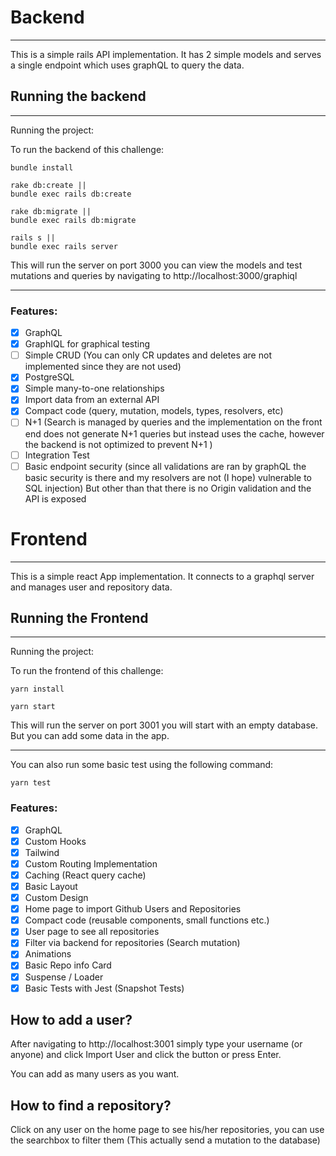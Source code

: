 # Backend

---

This is a simple rails API implementation. It has 2 simple models and serves a single endpoint
which uses graphQL to query the data.

## Running the backend

---

Running the project:

To run the backend of this challenge:

```
bundle install
```

```
rake db:create ||
bundle exec rails db:create
```

```
rake db:migrate ||
bundle exec rails db:migrate
```

```
rails s ||
bundle exec rails server
```

This will run the server on port 3000 you can view the models and test mutations and queries by
navigating to http://localhost:3000/graphiql

---

### Features:

- [x] GraphQL
- [x] GraphIQL for graphical testing
- [ ] Simple CRUD (You can only CR updates and deletes are not implemented since they are not used)
- [x] PostgreSQL
- [x] Simple many-to-one relationships
- [x] Import data from an external API
- [x] Compact code (query, mutation, models, types, resolvers, etc)
- [ ] N+1 (Search is managed by queries and the implementation on the front end does not generate N+1 queries but instead uses the cache, however the backend is not optimized to prevent N+1 )
- [ ] Integration Test
- [ ] Basic endpoint security (since all validations are ran by graphQL the basic security is there and my resolvers are not (I hope) vulnerable to SQL injection) But other than that there is no Origin validation and the API is exposed

# Frontend

---

This is a simple react App implementation. It connects to a graphql server and manages user and repository data.

## Running the Frontend

---

Running the project:

To run the frontend of this challenge:

```
yarn install
```

```
yarn start
```

This will run the server on port 3001 you will start with an empty database. But you can add some data in the app.

---

You can also run some basic test using the following command:

```
yarn test
```

### Features:

- [x] GraphQL
- [x] Custom Hooks
- [x] Tailwind
- [x] Custom Routing Implementation
- [x] Caching (React query cache)
- [x] Basic Layout
- [x] Custom Design
- [x] Home page to import Github Users and Repositories
- [x] Compact code (reusable components, small functions etc.)
- [x] User page to see all repositories
- [x] Filter via backend for repositories (Search mutation)
- [x] Animations
- [x] Basic Repo info Card
- [x] Suspense / Loader
- [x] Basic Tests with Jest (Snapshot Tests)

## How to add a user?

After navigating to http://localhost:3001 simply type your username (or anyone) and click Import User and click the button or press Enter.

You can add as many users as you want.

## How to find a repository?

Click on any user on the home page to see his/her repositories, you can use the searchbox to filter them (This actually send a mutation to the database)
